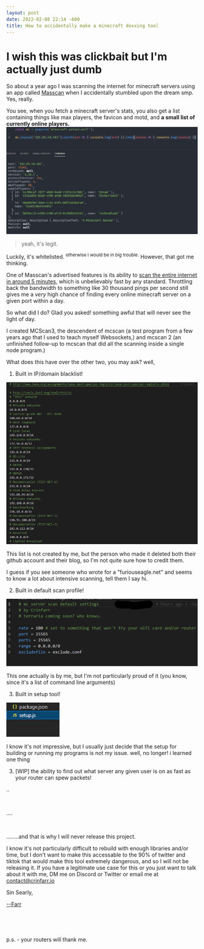 ```yaml
---
layout: post
date: 2022-02-08 22:14 -600
title: How to accidentally make a minecraft doxxing tool
---
```

# I wish this was clickbait but I'm actually just dumb

So about a year ago I was scanning the internet for minecraft servers using an app called [Masscan](https://github.com/robertdavidgraham/masscan) when I accidentally stumbled upon the dream smp.
Yes, really.

You see, when you fetch a minecraft server's stats, you also get a list containing things like max players, the favicon and motd, and **a small list of currently online players.**
![woah](/assets/images/20220208/20220208_155334.jpeg)
> yeah, it's legit.

Luckily, it's whitelisted. <sup>otherwise i would be in big trouble.</sup>
However, that got me thinking.

One of Masscan's advertised features is its ability to [scan the entire internet in around 5 minutes,](https://thechief.io/c/editorial/how-to-scan-the-internet-in-5-minutes/) which is unbelievably fast by any standard.  Throttling back the bandwidth to something like 30 thousand pings per second still gives me a *very* high chance of finding every online minecraft server on a given port within a day.

So what did I do? Glad you asked! something awful that will never see the light of day.

I created MCScan3, the descendent of mcscan (a test program from a few years ago that I used to teach myself Websockets,) and mcscan 2 (an unfinished follow-up to mcscan that did all the scanning inside a single node program.)

What does this have over the other two, you may ask?
well,

1. Built in IP/domain blacklist!

![wooah](/assets/images/20220208/configs!!.png)

This list is not created by me, but the person who made it deleted both their github account and their blog, so I'm not quite sure how to credit them.

I guess if you see someone who wrote for a "furiouseagle.net" and seems to know a lot about intensive scanning, tell them I say hi.

2. Built in default scan profile!

![woooah](/assets/images/20220208/configs!!!!.png)

This one actually is by me, but I'm not particularly proud of it (you know, since it's a list of command line arguments)

3. Built in setup tool!

![wooooah?](/assets/images/20220208/seddup.png)

I know it's not impressive, but I usually just decide that the setup for building or running my programs is not my issue.  well, no longer! i learned one thing

3. [WIP] the ability to find out what server any given user is on as fast as your router can spew packets!

..

&nbsp;

....

&nbsp;

........and that is why I will never release this project.

I know it's not particularly difficult to rebuild with enough libraries and/or time, but I don't want to make this accessable to the 90% of twitter and tiktok that would make this tool extremely dangerous, and so I will not be releasing it.  If you have a legitimate use case for this or you just want to talk about it with me, DM me on Discord or Twitter or email me at [contact@crinfarr.io](mailto://contact@crinfarr.io)

Sin Searly, 

[--Farr](https://xkcd.com/285/)

&nbsp;

&nbsp;

p.s. - your routers will thank me.